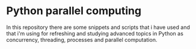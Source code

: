 # Python parallel computing

In this repository there are some snippets and scripts that i have used and that i'm using for refreshing and studying advanced topics in Python as concurrency, threading, processes and parallel computation.